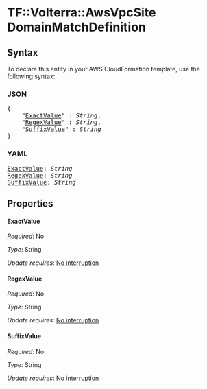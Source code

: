 # TF::Volterra::AwsVpcSite DomainMatchDefinition

## Syntax

To declare this entity in your AWS CloudFormation template, use the following syntax:

### JSON

<pre>
{
    "<a href="#exactvalue" title="ExactValue">ExactValue</a>" : <i>String</i>,
    "<a href="#regexvalue" title="RegexValue">RegexValue</a>" : <i>String</i>,
    "<a href="#suffixvalue" title="SuffixValue">SuffixValue</a>" : <i>String</i>
}
</pre>

### YAML

<pre>
<a href="#exactvalue" title="ExactValue">ExactValue</a>: <i>String</i>
<a href="#regexvalue" title="RegexValue">RegexValue</a>: <i>String</i>
<a href="#suffixvalue" title="SuffixValue">SuffixValue</a>: <i>String</i>
</pre>

## Properties

#### ExactValue

_Required_: No

_Type_: String

_Update requires_: [No interruption](https://docs.aws.amazon.com/AWSCloudFormation/latest/UserGuide/using-cfn-updating-stacks-update-behaviors.html#update-no-interrupt)

#### RegexValue

_Required_: No

_Type_: String

_Update requires_: [No interruption](https://docs.aws.amazon.com/AWSCloudFormation/latest/UserGuide/using-cfn-updating-stacks-update-behaviors.html#update-no-interrupt)

#### SuffixValue

_Required_: No

_Type_: String

_Update requires_: [No interruption](https://docs.aws.amazon.com/AWSCloudFormation/latest/UserGuide/using-cfn-updating-stacks-update-behaviors.html#update-no-interrupt)

